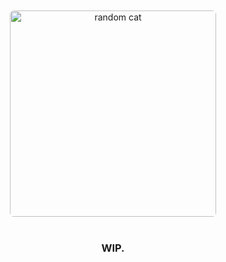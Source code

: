 <div align="center">
    <br>
    <br>
    <img src="https://cataas.com/cat/gif" width="330px" style="border-radius: 0.4rem;" alt="random cat">
    <br>
    <br>
    <h3>WIP.</h3>
    <br>
</div>